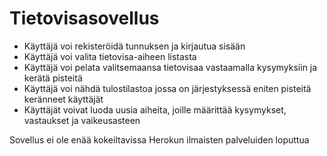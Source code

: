 # Tietovisasovellus


- Käyttäjä voi rekisteröidä tunnuksen ja kirjautua sisään
- Käyttäjä voi valita tietovisa-aiheen listasta 
- Käyttäjä voi pelata valitsemaansa tietovisaa vastaamalla kysymyksiin ja kerätä pisteitä
- Käyttäjä voi nähdä tulostilastoa jossa on järjestyksessä eniten pisteitä keränneet käyttäjät
- Käyttäjät voivat luoda uusia aiheita, joille määrittää kysymykset, vastaukset ja vaikeusasteen

Sovellus ei ole enää kokeiltavissa Herokun ilmaisten palveluiden loputtua
